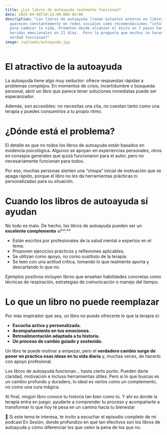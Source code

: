 ```yaml
---
title: ¿Los libros de autoayuda realmente funcionan?
date: 2025-09-08T19:21:00.000-06:00
description: "Los libros de autoayuda llenan estantes enteros en librerías y
  aparecen constantemente en redes sociales como recomendaciones “infalibles”
  para cambiar tu vida. Prometen desde alcanzar el éxito en 7 pasos hasta sanar
  heridas emocionales en 21 días.  Pero la pregunta que muchos se hacen es: ¿de
  verdad funcionan?"
image: /uploads/autoayuda.jpg
---
```

# **El atractivo de la autoayuda** 

La autoayuda tiene algo muy seductor: ofrece respuestas rápidas a problemas complejos. En momentos de crisis, incertidumbre o búsqueda personal, abrir un libro que parece tener soluciones inmediatas puede ser esperanzador.

Además, son accesibles: no necesitas una cita, no cuestan tanto como una terapia y puedes consumirlos a tu propio ritmo.



# **¿Dónde está el problema?**

El detalle es que no todos los libros de autoayuda están basados en evidencia psicológica. Algunos se apoyan en experiencias personales, otros en consejos generales que quizá funcionaron para el autor, pero no necesariamente funcionan para todos.

Por eso, muchas personas sienten una “chispa” inicial de motivación que se apaga rápido, porque el libro no les da herramientas prácticas ni personalizadas para su situación.



# **Cuando los libros de autoayuda sí ayudan**

No todo es malo. De hecho, los libros de autoayuda pueden ser un **excelente complemento** si**:**

* Están escritos por profesionales de la salud mental o expertos en el tema.
* Proponen ejercicios prácticos y reflexiones aplicables.
* Se utilizan como apoyo, no como sustituto de la terapia.
* Se leen con una actitud crítica, tomando lo que realmente aporta y descartando lo que no.

Ejemplos positivos incluyen libros que enseñan habilidades concretas como técnicas de respiración, estrategias de comunicación o manejo del tiempo.



# **Lo que un libro no puede reemplazar**

Por más inspirador que sea, un libro no puede ofrecerte lo que la terapia sí:

* **Escucha activa y personalizada.**
* **Acompañamiento en tus emociones.**
* **Retroalimentación adaptada a tu historia.**
* **Un proceso de cambio guiado y sostenido.**



Un libro te puede motivar a empezar, pero el **verdadero cambio surge de poner en práctica esas ideas en tu vida diaria** y, muchas veces, de hacerlo con apoyo profesional.



Los libros de autoayuda funcionan… hasta cierto punto. Pueden darte claridad, motivación e incluso herramientas útiles. Pero si lo que buscas es un cambio profundo y duradero, lo ideal es verlos como un complemento, no como una cura mágica.



Al final, ningún libro conoce tu historia tan bien como tú. Y ahí es donde la terapia entra en juego: ayudarte a comprender tu proceso y acompañarte a transformar lo que hoy te pesa en un camino hacia tu bienestar



📌 Si este tema te interesa, te invito a escuchar el episodio completo de mi podcast En Sesión, donde profundizo en qué tan efectivos son los libros de autoayuda y cómo diferenciar los que valen la pena de los que no.
